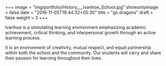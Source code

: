 +++
image = "img/portfolio/History___Ivanhoe_School.jpg"
showonlyimage = false
date = "2016-11-05T19:44:32+05:30"
title = "go dragons"
draft = false
weight = 3
+++

Ivanhoe is a stimulating learning environment emphasizing academic achievement, critical thinking, and interpersonal growth through an active learning process. 

<!--more-->

 It is an environment of creativity, mutual respect, and equal partnership within both the school and the community.  Our students will carry and share their passion for learning throughout their lives.